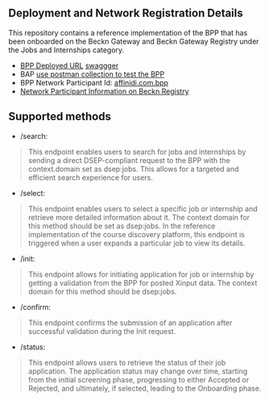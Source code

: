 ## Deployment and Network Registration Details
This repository contains a reference implementation of the BPP that has been onboarded on the Beckn Gateway and Beckn Gateway Registry under the Jobs and Internships category.
- [BPP Deployed URL](https://6vs8xnx5i7.execute-api.ap-south-1.amazonaws.com/dsep) [swaggger](https://6vs8xnx5i7.execute-api.ap-south-1.amazonaws.com/dsep/swagger/index.html)
- BAP [use postman collection to test the BPP](https://github.com/beckn/DSEP-Specification/blob/master/artefacts/postman-collections/jobs-internships/jobs-internships-postman-collection.json)
- BPP Network Participant Id: [affinidi.com.bpp](https://github.com/affinidi/reference-api-dsep-jobs-bpp)
- [Network Participant Information on Beckn Registry](https://registry.becknprotocol.io/network_participants/search/Affinidi/network_participants/show/359)


## Supported methods 

- /search: 
> This endpoint enables users to search for jobs and internships by sending a direct DSEP-compliant request to the BPP with the context.domain set as dsep:jobs. This allows for a targeted and efficient search experience for users.
- /select: 
> This endpoint enables users to select a specific job or internship and retrieve more detailed information about it. The context domain for this method should be set as dsep:jobs. In the reference implementation of the course discovery platform, this endpoint is triggered when a user expands a particular job to view its details.
- /init: 
> This endpoint allows for initiating application for job or internship by getting a validation from the BPP for posted Xinput data. The context domain for this method should be dsep:jobs.
- /confirm: 
> This endpoint confirms the submission of an application after successful validation during the Init request.
- /status:
> This endpoint allows users to retrieve the status of their job application. The application status may change over time, starting from the initial screening phase, progressing to either Accepted or Rejected, and ultimately, if selected, leading to the Onboarding phase. 
